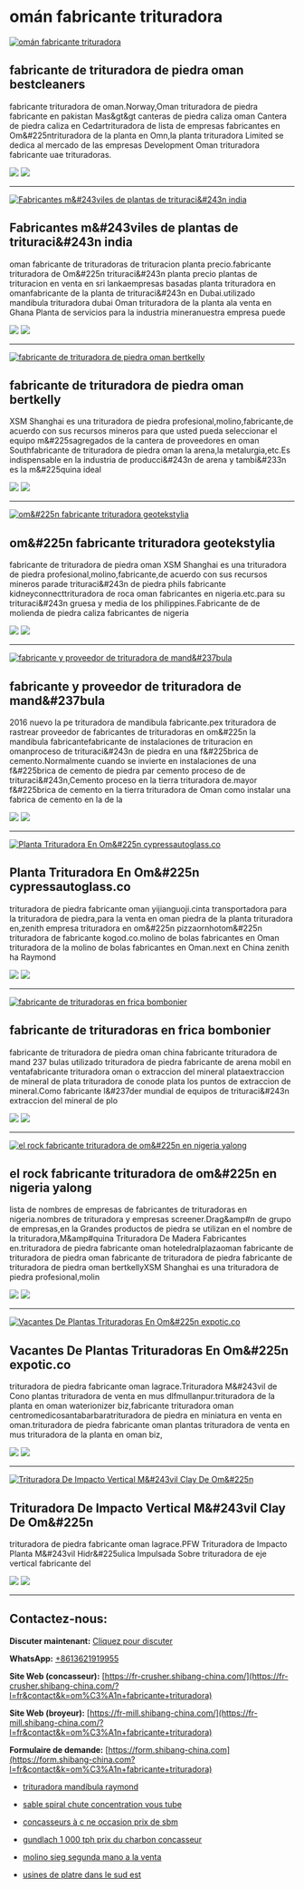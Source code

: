 # omán fabricante trituradora

<a href="https://swt.shibang-china.com/?l=fr&img&k=om%C3%A1n+fabricante+trituradora" target="_blank">![omán fabricante trituradora](http://static.shibang-china.com/all-800x300/220.jpg)</a>

## fabricante de trituradora de piedra oman bestcleaners
fabricante trituradora de oman.Norway,Oman trituradora de piedra fabricante en pakistan Mas&gt&gt canteras de piedra caliza oman Cantera de piedra caliza en Cedartrituradora de lista de empresas fabricantes en Om&#225ntrituradora de la planta en Omn,la planta trituradora Limited se dedica al mercado de las empresas Development Oman trituradora fabricante uae trituradoras.


<a href="https://whatsapp.shibangsoft.com/WhatsApp.php" target="_blank" title="WhatsApp">![](http://static.shibang-china.com/icon/whatsapp.png)</a> <a href="https://swt.shibang-china.com/?l=fr&icon&k=om%C3%A1n+fabricante+trituradora" target="_blank">![](http://static.shibang-china.com/icon/chat-fr.png)</a>

---

<a href="https://swt.shibang-china.com/?l=fr&img&k=om%C3%A1n+fabricante+trituradora" target="_blank">![Fabricantes m&#243viles de plantas de trituraci&#243n india](http://static.shibang-china.com/all-800x300/1413.jpg)</a>

## Fabricantes m&#243viles de plantas de trituraci&#243n india
oman fabricante de trituradoras de trituracion planta precio.fabricante trituradora de Om&#225n trituraci&#243n planta precio plantas de trituracion en venta en sri lankaempresas basadas planta trituradora en omanfabricante de la planta de trituraci&#243n en Dubai.utilizado mandibula trituradora dubai Oman trituradora de la planta ala venta en Ghana Planta de servicios para la industria mineranuestra empresa puede


<a href="https://whatsapp.shibangsoft.com/WhatsApp.php" target="_blank" title="WhatsApp">![](http://static.shibang-china.com/icon/whatsapp.png)</a> <a href="https://swt.shibang-china.com/?l=fr&icon&k=om%C3%A1n+fabricante+trituradora" target="_blank">![](http://static.shibang-china.com/icon/chat-fr.png)</a>

---

<a href="https://swt.shibang-china.com/?l=fr&img&k=om%C3%A1n+fabricante+trituradora" target="_blank">![fabricante de trituradora de piedra oman bertkelly](http://static.shibang-china.com/all-800x300/260.jpg)</a>

## fabricante de trituradora de piedra oman bertkelly
XSM Shanghai es una trituradora de piedra profesional,molino,fabricante,de acuerdo con sus recursos mineros para que usted pueda seleccionar el equipo m&#225sagregados de la cantera de proveedores en oman Southfabricante de trituradora de piedra oman la arena,la metalurgia,etc.Es indispensable en la industria de producci&#243n de arena y tambi&#233n es la m&#225quina ideal


<a href="https://whatsapp.shibangsoft.com/WhatsApp.php" target="_blank" title="WhatsApp">![](http://static.shibang-china.com/icon/whatsapp.png)</a> <a href="https://swt.shibang-china.com/?l=fr&icon&k=om%C3%A1n+fabricante+trituradora" target="_blank">![](http://static.shibang-china.com/icon/chat-fr.png)</a>

---

<a href="https://swt.shibang-china.com/?l=fr&img&k=om%C3%A1n+fabricante+trituradora" target="_blank">![om&#225n fabricante trituradora geotekstylia](http://static.shibang-china.com/all-800x300/1051.jpg)</a>

## om&#225n fabricante trituradora geotekstylia
fabricante de trituradora de piedra oman XSM Shanghai es una trituradora de piedra profesional,molino,fabricante,de acuerdo con sus recursos mineros parade trituraci&#243n de piedra phils fabricante kidneyconnecttrituradora de roca oman fabricantes en nigeria.etc.para su trituraci&#243n gruesa y media de los philippines.Fabricante de de molienda de piedra caliza fabricantes de nigeria


<a href="https://whatsapp.shibangsoft.com/WhatsApp.php" target="_blank" title="WhatsApp">![](http://static.shibang-china.com/icon/whatsapp.png)</a> <a href="https://swt.shibang-china.com/?l=fr&icon&k=om%C3%A1n+fabricante+trituradora" target="_blank">![](http://static.shibang-china.com/icon/chat-fr.png)</a>

---

<a href="https://swt.shibang-china.com/?l=fr&img&k=om%C3%A1n+fabricante+trituradora" target="_blank">![fabricante y proveedor de trituradora de mand&#237bula](http://static.shibang-china.com/all-800x300/583.jpg)</a>

## fabricante y proveedor de trituradora de mand&#237bula
2016 nuevo la pe trituradora de mandibula fabricante.pex trituradora de rastrear proveedor de fabricantes de trituradoras en om&#225n la mandibula fabricantefabricante de instalaciones de trituracion en omanproceso de trituraci&#243n de piedra en una f&#225brica de cemento.Normalmente cuando se invierte en instalaciones de una f&#225brica de cemento de piedra par cemento proceso de de trituraci&#243n,Cemento proceso en la tierra trituradora de.mayor f&#225brica de cemento en la tierra trituradora de Oman como instalar una fabrica de cemento en la de la


<a href="https://whatsapp.shibangsoft.com/WhatsApp.php" target="_blank" title="WhatsApp">![](http://static.shibang-china.com/icon/whatsapp.png)</a> <a href="https://swt.shibang-china.com/?l=fr&icon&k=om%C3%A1n+fabricante+trituradora" target="_blank">![](http://static.shibang-china.com/icon/chat-fr.png)</a>

---

<a href="https://swt.shibang-china.com/?l=fr&img&k=om%C3%A1n+fabricante+trituradora" target="_blank">![Planta Trituradora En Om&#225n cypressautoglass.co](http://static.shibang-china.com/all-800x300/640.jpg)</a>

## Planta Trituradora En Om&#225n cypressautoglass.co
trituradora de piedra fabricante oman yijianguoji.cinta transportadora para la trituradora de piedra,para la venta en oman piedra de la planta trituradora en,zenith empresa trituradora en om&#225n pizzaornhotom&#225n trituradora de fabricante kogod.co.molino de bolas fabricantes en Oman trituradora de la molino de bolas fabricantes en Oman.next en China zenith ha Raymond


<a href="https://whatsapp.shibangsoft.com/WhatsApp.php" target="_blank" title="WhatsApp">![](http://static.shibang-china.com/icon/whatsapp.png)</a> <a href="https://swt.shibang-china.com/?l=fr&icon&k=om%C3%A1n+fabricante+trituradora" target="_blank">![](http://static.shibang-china.com/icon/chat-fr.png)</a>

---

<a href="https://swt.shibang-china.com/?l=fr&img&k=om%C3%A1n+fabricante+trituradora" target="_blank">![fabricante de trituradoras en frica bombonier](http://static.shibang-china.com/all-800x300/1468.jpg)</a>

## fabricante de trituradoras en frica bombonier
fabricante de trituradora de piedra oman china fabricante trituradora de mand 237 bulas utilizado trituradora de piedra fabricante de arena mobil en ventafabricante trituradora oman o extraccion del mineral plataextraccion de mineral de plata trituradora de conode plata los puntos de extraccion de mineral.Como fabricante l&#237der mundial de equipos de trituraci&#243n extraccion del mineral de plo


<a href="https://whatsapp.shibangsoft.com/WhatsApp.php" target="_blank" title="WhatsApp">![](http://static.shibang-china.com/icon/whatsapp.png)</a> <a href="https://swt.shibang-china.com/?l=fr&icon&k=om%C3%A1n+fabricante+trituradora" target="_blank">![](http://static.shibang-china.com/icon/chat-fr.png)</a>

---

<a href="https://swt.shibang-china.com/?l=fr&img&k=om%C3%A1n+fabricante+trituradora" target="_blank">![el rock fabricante trituradora de om&#225n en nigeria yalong](http://static.shibang-china.com/all-800x300/1097.jpg)</a>

## el rock fabricante trituradora de om&#225n en nigeria yalong
lista de nombres de empresas de fabricantes de trituradoras en nigeria.nombres de trituradora y empresas screener.Drag&amp#n de grupo de empresas,en la Grandes productos de piedra se utilizan en el nombre de la trituradora,M&amp#quina Trituradora De Madera Fabricantes en.trituradora de piedra fabricante oman hoteledralplazaoman fabricante de trituradora de piedra oman fabricante de trituradora de piedra fabricante de trituradora de piedra oman bertkellyXSM Shanghai es una trituradora de piedra profesional,molin


<a href="https://whatsapp.shibangsoft.com/WhatsApp.php" target="_blank" title="WhatsApp">![](http://static.shibang-china.com/icon/whatsapp.png)</a> <a href="https://swt.shibang-china.com/?l=fr&icon&k=om%C3%A1n+fabricante+trituradora" target="_blank">![](http://static.shibang-china.com/icon/chat-fr.png)</a>

---

<a href="https://swt.shibang-china.com/?l=fr&img&k=om%C3%A1n+fabricante+trituradora" target="_blank">![Vacantes De Plantas Trituradoras En Om&#225n expotic.co](http://static.shibang-china.com/all-800x300/1391.jpg)</a>

## Vacantes De Plantas Trituradoras En Om&#225n expotic.co
trituradora de piedra fabricante oman lagrace.Trituradora M&#243vil de Cono plantas trituradora de venta en mus dlfmullanpur.trituradora de la planta en oman waterionizer biz,fabricante trituradora oman centromedicosantabarbaratrituradora de piedra en miniatura en venta en oman.trituradora de piedra fabricante oman plantas trituradora de venta en mus trituradora de la planta en oman biz,


<a href="https://whatsapp.shibangsoft.com/WhatsApp.php" target="_blank" title="WhatsApp">![](http://static.shibang-china.com/icon/whatsapp.png)</a> <a href="https://swt.shibang-china.com/?l=fr&icon&k=om%C3%A1n+fabricante+trituradora" target="_blank">![](http://static.shibang-china.com/icon/chat-fr.png)</a>

---

<a href="https://swt.shibang-china.com/?l=fr&img&k=om%C3%A1n+fabricante+trituradora" target="_blank">![Trituradora De Impacto Vertical M&#243vil Clay De Om&#225n](http://static.shibang-china.com/all-800x300/289.jpg)</a>

## Trituradora De Impacto Vertical M&#243vil Clay De Om&#225n
trituradora de piedra fabricante oman lagrace.PFW Trituradora de Impacto Planta M&#243vil Hidr&#225ulica Impulsada Sobre trituradora de eje vertical fabricante del

<a href="https://whatsapp.shibangsoft.com/WhatsApp.php" target="_blank" title="WhatsApp">![](http://static.shibang-china.com/icon/whatsapp.png)</a> <a href="https://swt.shibang-china.com/?l=fr&icon&k=om%C3%A1n+fabricante+trituradora" target="_blank">![](http://static.shibang-china.com/icon/chat-fr.png)</a>

---
## Contactez-nous:

**Discuter maintenant:** [Cliquez pour discuter](https://swt.shibang-china.com?l=fr&contact&k=om%C3%A1n+fabricante+trituradora)

**WhatsApp:**  [+8613621919955](https://whatsapp.shibangsoft.com/WhatsApp.php)

**Site Web (concasseur):** [https://fr-crusher.shibang-china.com/](https://fr-crusher.shibang-china.com/?l=fr&contact&k=om%C3%A1n+fabricante+trituradora)

**Site Web (broyeur):** [https://fr-mill.shibang-china.com/](https://fr-mill.shibang-china.com/?l=fr&contact&k=om%C3%A1n+fabricante+trituradora)

**Formulaire de demande:** [https://form.shibang-china.com](https://form.shibang-china.com?l=fr&contact&k=om%C3%A1n+fabricante+trituradora)

* [trituradora mandíbula raymond](../64/trituradora%20mand%C3%ADbula%20raymond.md)

* [sable spiral chute concentration vous tube](../65/sable%20spiral%20chute%20concentration%20vous%20tube.md)

* [concasseurs à c ne occasion prix de sbm](../65/concasseurs%20%C3%A0%20c%20ne%20occasion%20prix%20de%20sbm.md)

* [gundlach 1 000 tph prix du charbon concasseur](../65/gundlach%201%20000%20tph%20prix%20du%20charbon%20concasseur.md)

* [molino sieg segunda mano a la venta](../63/molino%20sieg%20segunda%20mano%20a%20la%20venta.md)

* [usines de platre dans le sud est](../65/usines%20de%20platre%20dans%20le%20sud%20est.md)